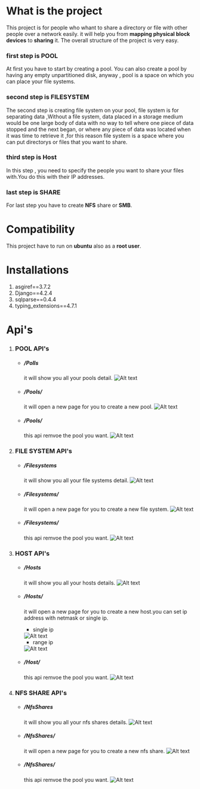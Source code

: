 # What is the project
This project is for people who whant to share a directory or file with other people over a network easily.
it will help you from **mapping physical block devices** to **sharing** it.
The overall structure of the project is very easy.
### first step is  **POOL**
At first you have to start by creating a pool.
You can also create a pool by having any empty unpartitioned disk, anyway , pool is a space on which you can place your file systems.

### second step is **FILESYSTEM**
The second step is creating file system on your pool, file system is for separating data ,Without a file system, data placed in a storage medium would be one large body of data with no way to tell where one piece of data stopped and the next began, or where any piece of data was located when it was time to retrieve it ,for this reason file system is a space where you can put directorys or files that you want to share.

### third step is **Host**
In this step , you need to specify the people you want to share your files with.You do this with their IP addresses.

### last step is **SHARE**
For last step you have to create **NFS** share or **SMB**.



# Compatibility
This project have to run on **ubuntu** also as a **root user**.


# Installations

1. asgiref==3.7.2
2. Django==4.2.4
3. sqlparse==0.4.4
4. typing_extensions==4.7.1


# Api's

1. ### POOL API's

    - ##### /Polls 
        it will show you all your pools detail.
        <img src="Reademe_images/pooldetails.png" alt="Alt text" >

    - ##### /Pools/  
        it will open a new page for you to create a new pool.
        <img src="Reademe_images/poolAdd.png" alt="Alt text" >

    - ##### /Pools/<pool name> 
        this api remvoe the pool you want.
        <img src="Reademe_images/poolRemove.png" alt="Alt text" >
        
        


2. ### FILE SYSTEM API's
    - ##### /Filesystems 
        it will show you all your file systems detail.
        <img src="Reademe_images/filesystemdetails.png" alt="Alt text" >

    - ##### /Filesystems/  
        it will open a new page for you to create a new file system.
        <img src="Reademe_images/filesystemAdd.png" alt="Alt text" >

    - ##### /Filesystems/<filesystem name>  
        this api remvoe the pool you want.
        <img src="Reademe_images/filesystemRemove.png" alt="Alt text" >






3. ### HOST API's
    - ##### /Hosts 
        it will show you all your hosts details.
        <img src="Reademe_images/hostdetails.png" alt="Alt text" >

    - ##### /Hosts/  
        it will open a new page for you to create a new host.you can set ip address with netmask or single ip.
        
        - single ip
        <img src="Reademe_images/hostAddSingle.png" alt="Alt text" >

        - range ip
        <img src="Reademe_images/hostAddRange.png" alt="Alt text" >

    - ##### /Host/<host name>  
        this api remvoe the pool you want.
        <img src="Reademe_images/hostRemove.png" alt="Alt text" >





4. ### NFS SHARE API's
    - ##### /NfsShares 
        it will show you all your nfs shares details.
        <img src="Reademe_images/nfssharedetails.png" alt="Alt text" >

    - ##### /NfsShares/  
        it will open a new page for you to create a new nfs share.
        <img src="Reademe_images/nfsShareAdd.png" alt="Alt text" >
        
    - ##### /NfsShares/<nfs share name>  
        this api remvoe the pool you want.
        <img src="Reademe_images/nfsShareRemove.png" alt="Alt text" >

